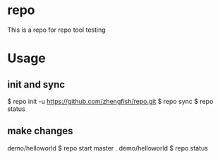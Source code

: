 # repo
This is a repo for repo tool testing

# Usage

## init and sync
$ repo init -u https://github.com/zhengfish/repo.git
$ repo sync
$ repo status

## make changes
demo/helloworld $ repo start master .
demo/helloworld $ repo status

